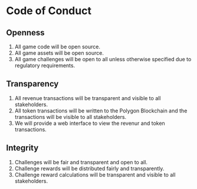 # Code of Conduct

## Openness
1. All game code will be open source. 
2. All game assets will be open source.
3. All game challenges will be open to all unless otherwise specified due to regulatory requirements.

## Transparency
1. All revenue transactions will be transparent and visible to all stakeholders. 
2. All token transactions will be written to the Polygon Blockchain and the transactions will be visible to all stakeholders.
3. We will provide a web interface to view the revenur and token transactions.

## Integrity
1. Challenges will be fair and transparent and open to all.
2. Challenge rewards will be distributed fairly and transparently.
3. Challenge reward calculations will be transparent and visible to all stakeholders.
